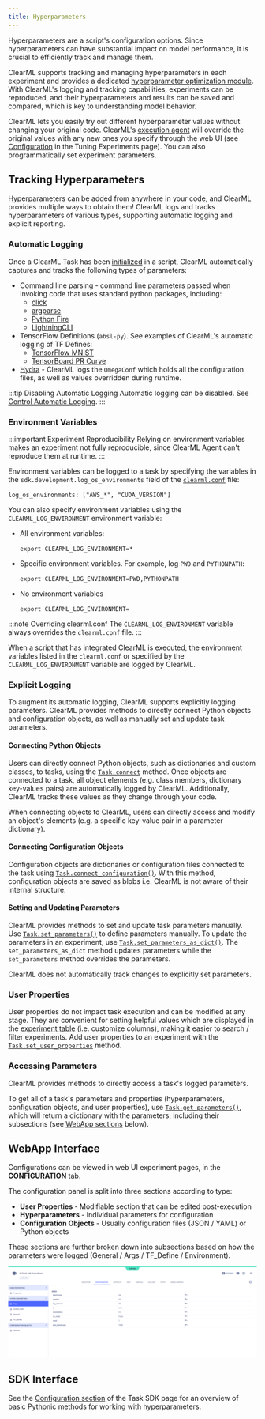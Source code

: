 ```yaml
---
title: Hyperparameters
---
```


Hyperparameters are a script's configuration options. Since hyperparameters can have substantial impact on
model performance, it is crucial to efficiently track and manage them.

ClearML supports tracking and managing hyperparameters in each experiment and provides a dedicated [hyperparameter 
optimization module](hpo.md). With ClearML's logging and tracking capabilities, experiments can be reproduced, and their 
hyperparameters and results can be saved and compared, which is key to understanding model behavior.

ClearML lets you easily try out different hyperparameter values without changing your original code. ClearML's [execution
agent](../clearml_agent.md) will override the original values with any new ones you specify through the web UI (see 
[Configuration](../webapp/webapp_exp_tuning.md#configuration) in the Tuning Experiments page). You can also
programmatically set experiment parameters.

## Tracking Hyperparameters 
Hyperparameters can be added from anywhere in your code, and ClearML provides multiple ways to obtain them! ClearML logs 
and tracks hyperparameters of various types, supporting automatic logging and explicit reporting. 

### Automatic Logging
Once a ClearML Task has been [initialized](../references/sdk/task.md#taskinit) in a script, ClearML automatically captures and tracks 
the following types of parameters:
* Command line parsing - command line parameters passed when invoking code that uses standard python packages, including:
  * [click](../integrations/click.md)
  * [argparse](../guides/reporting/hyper_parameters.md#argparse-command-line-options)
  * [Python Fire](../integrations/python_fire.md)
  * [LightningCLI](../integrations/pytorch_lightning.md)
* TensorFlow Definitions (`absl-py`). See examples of ClearML's automatic logging of TF Defines:
    * [TensorFlow MNIST](../guides/frameworks/tensorflow/tensorflow_mnist.md)
    * [TensorBoard PR Curve](../guides/frameworks/tensorflow/tensorboard_pr_curve.md)
* [Hydra](../integrations/hydra.md) - ClearML logs the `OmegaConf` which holds all the configuration files, 
  as well as values overridden during runtime.

:::tip Disabling Automatic Logging
Automatic logging can be disabled. See [Control Automatic Logging](../clearml_sdk/task_sdk.md#control-automatic-logging).
:::

### Environment Variables

:::important Experiment Reproducibility
Relying on environment variables makes an experiment not fully reproducible, since ClearML Agent can't reproduce them at 
runtime.
:::

Environment variables can be logged to a task by specifying the variables in the `sdk.development.log_os_environments` 
field of the [`clearml.conf`](../configs/clearml_conf.md) file:

```editorconfig
log_os_environments: ["AWS_*", "CUDA_VERSION"]
```

You can also specify environment variables using the `CLEARML_LOG_ENVIRONMENT` environment variable:
* All environment variables:
   ```
   export CLEARML_LOG_ENVIRONMENT=*
   ```
   
* Specific environment variables. For example, log `PWD` and `PYTHONPATH`:
   ```
   export CLEARML_LOG_ENVIRONMENT=PWD,PYTHONPATH 
   ```
  
* No environment variables
   ```
   export CLEARML_LOG_ENVIRONMENT=
   ```
  
:::note Overriding clearml.conf
The `CLEARML_LOG_ENVIRONMENT` variable always overrides the `clearml.conf` file. 
:::

When a script that has integrated ClearML is executed, the environment variables listed in the `clearml.conf` or specified by 
the `CLEARML_LOG_ENVIRONMENT` variable are logged by ClearML.

### Explicit Logging 

To augment its automatic logging, ClearML supports explicitly logging parameters. ClearML provides methods to directly 
connect Python objects and configuration objects, as well as manually set and update task parameters.  

#### Connecting Python Objects 
Users can directly connect Python objects, such as dictionaries and custom classes, to tasks, using the 
[`Task.connect`](../references/sdk/task.md#connect) method. Once objects are connected to a task, all object elements 
(e.g. class members, dictionary key-values pairs) are automatically logged by ClearML. Additionally, ClearML tracks these 
values as they change through your code.

When connecting objects to ClearML, users can directly access and modify an object's elements (e.g. a specific key-value 
pair in a parameter dictionary).

#### Connecting Configuration Objects
Configuration objects are dictionaries or configuration files connected to the task using 
[`Task.connect_configuration()`](../references/sdk/task.md#connect_configuration). With this method, configuration 
objects are saved as blobs i.e. ClearML is not aware of their internal structure.

#### Setting and Updating Parameters
ClearML provides methods to set and update task parameters manually. Use [`Task.set_parameters()`](../references/sdk/task.md#set_parameters) 
to define parameters manually. To update the parameters in an experiment, use [`Task.set_parameters_as_dict()`](../references/sdk/task.md#set_parameters_as_dict). 
The `set_parameters_as_dict` method updates parameters while the `set_parameters` method overrides the parameters.

ClearML does not automatically track changes to explicitly set parameters.

### User Properties
User properties do not impact task execution and can be modified at any stage. They are convenient for setting 
helpful values which are displayed in the [experiment table](../webapp/webapp_exp_table.md) (i.e. customize columns), 
making it easier to search / filter experiments. Add user properties to an experiment with the 
[`Task.set_user_properties`](../references/sdk/task.md#set_user_properties) method.

### Accessing Parameters

ClearML provides methods to directly access a task's logged parameters.

To get all of a task's parameters and properties (hyperparameters, configuration objects, and user properties), use 
[`Task.get_parameters()`](../references/sdk/task.md#get_parameters), which will return a dictionary with the parameters, 
including their subsections (see [WebApp sections](#webapp-interface) below). 

## WebApp Interface

Configurations can be viewed in web UI experiment pages, in the **CONFIGURATION** tab. 

The configuration panel is split into three sections according to type:
- **User Properties** - Modifiable section that can be edited post-execution
- **Hyperparameters** - Individual parameters for configuration
- **Configuration Objects** - Usually configuration files (JSON / YAML) or Python objects
  
These sections are further broken down into subsections based on how the parameters were logged (General / Args / TF_Define / Environment).

![Task hyperparameters sections](../img/hyperparameters_sections.png)

## SDK Interface

See the [Configuration section](../clearml_sdk/task_sdk.md#configuration) of the Task SDK page for an overview of basic Pythonic 
methods for working with hyperparameters.